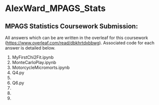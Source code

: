 # AlexWard_MPAGS_Stats
## MPAGS Statistics Coursework Submission:

All answers which can be are written in the overleaf for this coursework (https://www.overleaf.com/read/dbkhrtdxbbwg). Associated code for each answer is detailed below.

1. MyFirstChi2Fit.ipynb
2. MonteCarloPlay.ipynb
3. MotorcycleMicromorts.ipynb
4. Q4.py
5.
6. Q6.py
7.
8.
9.
